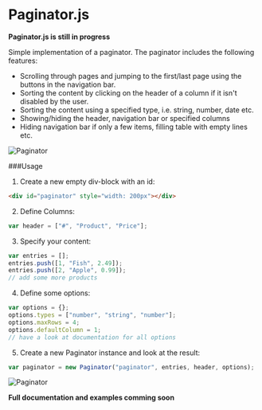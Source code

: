 Paginator.js
============

**Paginator.js is still in progress**

Simple implementation of a paginator. The paginator includes the following features:
 - Scrolling through pages and jumping to the first/last page using the buttons in the navigation bar.
 - Sorting the content by clicking on the header of a column if it isn't disabled by the user.
 - Sorting the content using a specified type, i.e. string, number, date etc.
 - Showing/hiding the header, navigation bar or specified columns
 - Hiding navigation bar if only a few items, filling table with empty lines etc.

![Paginator](https://ninjadevs.files.wordpress.com/2014/10/paginator.png)

###Usage

1. Create a new empty div-block with an id:
```html
<div id="paginator" style="width: 200px"></div>
```
2. Define Columns:
```javascript
var header = ["#", "Product", "Price"];
```
3. Specify your content:
```javascript
var entries = [];
entries.push([1, "Fish", 2.49]);
entries.push([2, "Apple", 0.99]);
// add some more products
```
4. Define some options:
```javascript
var options = {};
options.types = ["number", "string", "number"];
options.maxRows = 4;
options.defaultColumn = 1;
// have a look at documentation for all options
```
5. Create a new Paginator instance and look at the result:
```javascript
var paginator = new Paginator("paginator", entries, header, options);
```

![Paginator](https://ninjadevs.files.wordpress.com/2014/10/paginator.png)


**Full documentation and examples comming soon**
